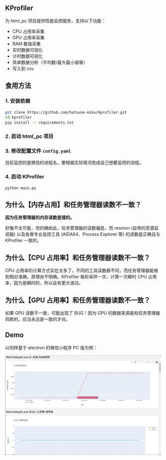 ## KProfiler

为 html_pc 项目提供性能监控服务，支持以下功能：

- CPU 占用率采集
- GPU 占用率采集
- RAM 数值采集
- 实时数据可视化
- 计时数据可视化
- 简单数据分析（平均数/最大最小值等）
- 写入到 csv

## 食用方法

### 1. 安装依赖

```bash
git clone https://github.com/hatsune-miku/kprofiler.git
cd kprofiler
pip install -r requirements.txt
```

### 2. 启动 html_pc 项目

### 3. 修改配置文件 `config.yaml`

目前监控的是微信的进程名，要根据实际情况改成自己想要监控的进程。

### 4. 启动 KProfiler

```bash
python main.py
```

## 为什么【内存占用】和任务管理器读数不一致？

**因为任务管理器的内存读数是错的。**

好像不太可能，但的确如此，任务管理器的读数偏低，而 resmon (自带的资源监视器) 以及各类专业监控工具 (AIDA64、Process Explorer 等) 的读数是正确且与 KProfiler 一致的。

## 为什么【CPU 占用率】和任务管理器读数不一致？

CPU 占用率的计算方式实在太多了，不同的工具读数都不同，而任务管理器能做到相对准确，原理尚不明确。KProfiler 每秒采样一次，计算一次瞬时 CPU 占用率，因为是瞬时的，所以会有更大波动。

## 为什么【GPU 占用率】和任务管理器读数不一致？

如果 GPU 读数不一致，可能出现了 BUG！因为 GPU 的数据来源是和任务管理器同款的，应当永远是一致的才对。

## Demo

以同样基于 electron 的微信小程序 PC 版为例：

![Demo 1](doc/demo1.jpg)
